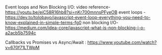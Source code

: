 Event loops and Non Blocking I/O:
video reference-https://youtu.be/eiC58R16hb8?si=nKr700mnnsPFyeOB
event loops -https://dev.to/tolobayo/javascript-event-loop-everything-you-need-to-know-explained-in-simple-terms-fg0
non blocking I/O-https://medium.com/idea-core/javascript-what-is-non-blocking-i-o-a2acb5b7594c

Callbacks vs Promises vs Async/Await : https://www.youtube.com/watch?v=670f71LTWpM

